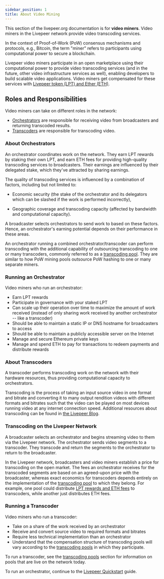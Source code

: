 ```yaml
---
sidebar_position: 1
title: About Video Mining
---
```


This section of the livepeer.org documentation is for **video miners**. Video miners in the Livepeer network provide video transcoding services.

In the context of Proof-of-Work (PoW) consensus mechanisms and protocols, e.g., Bitcoin, the term "miner" refers to participants using computational power to secure a blockchain. 

Livepeer video miners participate in an open marketplace using their computational power to provide video transcoding services (and in the future, other video infrastructure services as well), enabling developers to build scalable video applications. Video miners get compensated for these services with [Livepeer token (LPT) and Ether (ETH)](/video-miners/core-concepts/earnings#fees). 

## Roles and Responsibilities

Video miners can take on different roles in the network:

- [Orchestrators](/video-miners/#about-orchestrators) are responsible for receiving video from broadcasters and returning transcoded results.
- [Transcoders](/video-miners/#about-transcoders) are responsible for transcoding video.

### About Orchestrators 

An orchestrator coordinates work on the network. They earn LPT rewards by staking their own LPT, and earn ETH fees for providing high-quality transcoding services to broadcasters. Their earnings are influenced by their delegated stake, which they've attracted by sharing earnings.

The quality of transcoding services is influenced by a combination of factors, including but not limited to: 

- Economic security (the stake of the orchestrator and its delegators which can be slashed if the work is performed incorrectly), 

- Geographic coverage and transcoding capacity (affected by bandwidth and computational capacity).

A broadcaster selects orchestrators to send work to based on these factors. Hence, an orchestrator's earning potential depends on their performance in these areas.

An orchestrator running a combined orchestrator/transcoder can perform transcoding with the additional capability of outsourcing transcoding to one or many transcoders, commonly referred to as a [transcoding pool](/video-miners/core-concepts/pools). They are similar to how PoW mining pools outsource PoW hashing to one or many separate miners. 

### Running an Orchestrator

Video miners who run an orchestrator:

- Earn LPT rewards
- Participate in governance with your staked LPT
- Can scale up their operation over time to maximize the amount of work received (instead of only sharing work received by another orchestrator -- like a transcoder)
- Should be able to maintain a static IP or DNS hostname for broadcasters to access
- Should be able to maintain a publicly accessible server on the Internet
- Manage and secure Ethereum private keys
- Manage and spend ETH to pay for transactions to redeem payments and distribute rewards

### About Transcoders

A transcoder performs transcoding work on the network with their hardware resources, thus providing computational capacity to orchestrators. 

Transcoding is the process of taking an input source video in one format and bitrate and converting it to many output rendition videos with different formats and bitrates such that the video can be played on most devices running video at any internet connection speed. Additional resources about transcoding can be found in [the Livepeer Blog](https://livepeer.com/blog/intro-to-transcoding).

### Transcoding on the Livepeer Network

A broadcaster selects an orchestrator and begins streaming video to them via the Livepeer network. The orchestrator sends video segments to a transcoder. They transcode and return the segments to the orchestrator to return to the broadcaster.  

In the Livepeer network, broadcasters and video miners establish a price for transcoding on the open market. The fees an orchestrator receives for the transcoded segments are based on an agreed-upon price with the broadcaster, whereas exact economics for transcoders depends entirely on the implementation of the [transcoding pool](/video-miners/core-concepts/pools) to which they belong. For example, one pool could distribute [LPT rewards and ETH fees](/video-miners/core-concepts/earnings#fees) to transcoders, while another just distributes ETH fees. 

### Running a Transcoder

Video miners who run a transcoder:

- Take on a share of the work received by an orchestrator
- Receive and convert source video to required formats and bitrates
- Require less technical implementation than an orchestrator
- Understand that the compensation structure of transcoding pools will vary according to the [transcoding pools](/video-miners/core-concepts/pools) in which they participate.

To run a transcoder, see the
[transcoding pools](/video-miners/core-concepts/pools) section for information on pools that are live on the network today.

To run an orchestrator, continue to the [Livepeer Quickstart](/video-miners/getting-started/getting-started.md) guide.
